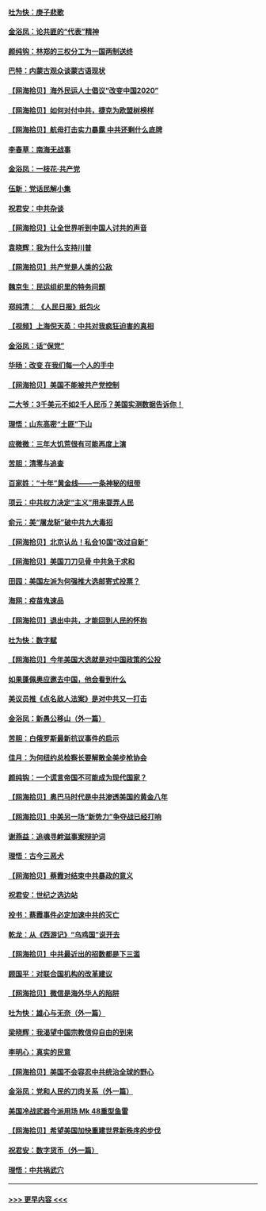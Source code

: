 #### [吐为快：庚子悲歌](../pages/nsc993/n12378821.md?t=09040651) 
#### [金浴凤：论共匪的“代表”精神](../pages/nsc993/n12377546.md?t=09040651) 
#### [颜纯钩：林郑的三权分工为一国两制送终](../pages/nsc993/n12377306.md?t=09040651) 
#### [巴特：内蒙古观众谈蒙古语现状](../pages/nsc993/n12376923.md?t=09040651) 
#### [【网海拾贝】海外民运人士倡议“改变中国2020”](../pages/nsc993/n12376682.md?t=09040651) 
#### [【网海拾贝】如何对付中共，捷克为欧盟树榜样](../pages/nsc993/n12374209.md?t=09040651) 
#### [【网海拾贝】航母打击实力暴露 中共还剩什么底牌](../pages/nsc993/n12371825.md?t=09040651) 
#### [李春草：南海无战事](../pages/nsc993/n12371159.md?t=09040651) 
#### [金浴凤：一枝花·共产党](../pages/nsc993/n12368757.md?t=09040651) 
#### [伍新：党话民解小集](../pages/nsc993/n12366907.md?t=09040651) 
#### [祝君安：中共杂谈](../pages/nsc993/n12366076.md?t=09040651) 
#### [【网海拾贝】让全世界听到中国人讨共的声音](../pages/nsc993/n12365569.md?t=09040651) 
#### [袁晓辉：我为什么支持川普](../pages/nsc993/n12362670.md?t=09040651) 
#### [【网海拾贝】共产党是人类的公敌](../pages/nsc993/n12363182.md?t=09040651) 
#### [魏京生：民运组织里的特务问题](../pages/nsc993/n12363010.md?t=09040651) 
#### [郑纯清： 《人民日报》纸包火](../pages/nsc993/n12362706.md?t=09040651) 
#### [【视频】上海倪天英：中共对我疯狂迫害的真相](../pages/nsc993/n12356341.md?t=09040651) 
#### [金浴凤：话“保党”](../pages/nsc993/n12361867.md?t=09040651) 
#### [华旸：改变 在我们每一个人的手中](../pages/nsc993/n12361774.md?t=09040651) 
#### [【网海拾贝】美国不能被共产党控制](../pages/nsc993/n12360271.md?t=09040651) 
#### [二大爷：3千美元不如2千人民币？美国实测数据告诉你！](../pages/nsc993/n12358563.md?t=09040651) 
#### [理悟：山东高密“土匪”下山](../pages/nsc993/n12358535.md?t=09040651) 
#### [应微微：三年大饥荒很有可能再度上演](../pages/nsc993/n12358523.md?t=09040651) 
#### [苦胆：清零与追查](../pages/nsc993/n12358501.md?t=09040651) 
#### [百家姓：“十年”黄金线——一条神秘的纽带](../pages/nsc993/n12358319.md?t=09040651) 
#### [项云：中共权力决定“主义”用来耍弄人民](../pages/nsc993/n12358172.md?t=09040651) 
#### [俞元：美“屠龙斩”破中共九大毒招](../pages/nsc993/n12357822.md?t=09040651) 
#### [【网海拾贝】北京认怂！私会10国“改过自新”](../pages/nsc993/n12357784.md?t=09040651) 
#### [【网海拾贝】美国刀刀见骨 中共急于求和](../pages/nsc993/n12355511.md?t=09040651) 
#### [田园：美国左派为何强推大选邮寄式投票？](../pages/nsc993/n12352963.md?t=09040651) 
#### [海网：疫苗鬼速品](../pages/nsc993/n12354438.md?t=09040651) 
#### [【网海拾贝】退出中共，才能回到人民的怀抱](../pages/nsc993/n12352634.md?t=09040651) 
#### [吐为快：数字赋](../pages/nsc993/n12352317.md?t=09040651) 
#### [【网海拾贝】今年美国大选就是对中国政策的公投](../pages/nsc993/n12350973.md?t=09040651) 
#### [如果蓬佩奥应邀去中国，他会看到什么](../pages/nsc993/n12350945.md?t=09040651) 
#### [美议员推《点名敌人法案》是对中共又一打击](../pages/nsc993/n12350765.md?t=09040651) 
#### [金浴凤：新愚公移山（外一篇）](../pages/nsc993/n12350253.md?t=09040651) 
#### [苦胆：白俄罗斯最新抗议事件的启示](../pages/nsc993/n12349989.md?t=09040651) 
#### [佳月：为何纽约总检察长要解散全美步枪协会](../pages/nsc993/n12349939.md?t=09040651) 
#### [颜纯钩：一个谎言帝国不可能成为现代国家？](../pages/nsc993/n12349898.md?t=09040651) 
#### [【网海拾贝】奥巴马时代是中共渗透美国的黄金八年](../pages/nsc993/n12349284.md?t=09040651) 
#### [【网海拾贝】中美另一场“新势力”争夺战已经打响](../pages/nsc993/n12346998.md?t=09040651) 
#### [谢燕益：追魂寻衅滋事案辩护词](../pages/nsc993/n12346892.md?t=09040651) 
#### [理悟：古今三恶犬](../pages/nsc993/n12345190.md?t=09040651) 
#### [【网海拾贝】蔡霞对结束中共暴政的意义](../pages/nsc993/n12344263.md?t=09040651) 
#### [祝君安：世纪之选边站](../pages/nsc993/n12342382.md?t=09040651) 
#### [投书：蔡霞事件必定加速中共的灭亡](../pages/nsc993/n12341881.md?t=09040651) 
#### [乾龙：从《西游记》“乌鸡国”说开去](../pages/nsc993/n12341690.md?t=09040651) 
#### [【网海拾贝】中共最近出的招数都是下三滥](../pages/nsc993/n12341593.md?t=09040651) 
#### [顾国平：对联合国机构的改革建议](../pages/nsc993/n12339928.md?t=09040651) 
#### [【网海拾贝】微信是海外华人的陷阱](../pages/nsc993/n12338868.md?t=09040651) 
#### [吐为快：雄心与无奈（外一篇）](../pages/nsc993/n12338132.md?t=09040651) 
#### [梁晓辉：我渴望中国宗教信仰自由的到来](../pages/nsc993/n12336657.md?t=09040651) 
#### [李明心：真实的民意](../pages/nsc993/n12336089.md?t=09040651) 
#### [【网海拾贝】美国不会容忍中共统治全球的野心](../pages/nsc993/n12336063.md?t=09040651) 
#### [金浴凤：党和人民的刀肉关系（外一篇）](../pages/nsc993/n12335834.md?t=09040651) 
#### [美国冷战武器今派用场 Mk 48重型鱼雷](../pages/nsc993/n12335354.md?t=09040651) 
#### [【网海拾贝】希望美国加快重建世界新秩序的步伐](../pages/nsc993/n12334224.md?t=09040651) 
#### [祝君安：数字货币（外一篇）](../pages/nsc993/n12334186.md?t=09040651) 
#### [理悟：中共祸武穴](../pages/nsc993/n12333962.md?t=09040651) 

----
#### [ >>> 更早内容 <<< ](../indexes/nsc993-earlier.md)

